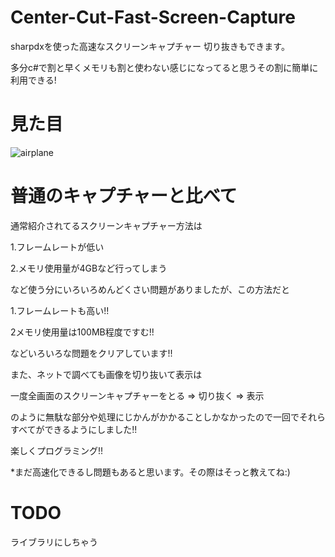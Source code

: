 # Center-Cut-Fast-Screen-Capture
sharpdxを使った高速なスクリーンキャプチャー 切り抜きもできます。

多分c#で割と早くメモリも割と使わない感じになってると思うその割に簡単に利用できる!

# 見た目

![airplane](https://media.discordapp.net/attachments/639841304112660591/1040180541305147442/image.png)

# 普通のキャプチャーと比べて

通常紹介されてるスクリーンキャプチャー方法は

1.フレームレートが低い

2.メモリ使用量が4GBなど行ってしまう


など使う分にいろいろめんどくさい問題がありましたが、この方法だと


1.フレームレートも高い!!

2メモリ使用量は100MB程度ですむ!!

などいろいろな問題をクリアしています!!

また、ネットで調べても画像を切り抜いて表示は

一度全画面のスクリーンキャプチャーをとる => 切り抜く => 表示

のように無駄な部分や処理にじかんがかかることしかなかったので一回でそれらすべてができるようにしました!!

楽しくプログラミング!!


*まだ高速化できるし問題もあると思います。その際はそっと教えてね:)

# TODO

ライブラリにしちゃう
